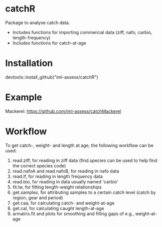# catchR

Package to analyse catch data.

- Includes functions for importing commercial data (ziff, nafo, carbio, length-frequency)
- Includes functions for catch-at-age

# Installation

devtools::install_github("iml-assess/catchR")

# Example

Mackerel: https://github.com/iml-assess/catchMackerel

# Workflow

To get catch-, weight- and length at age, the following workflow can be used:

1. read.ziff, for reading in ziff data (find.species can be used to help find the correct species code)
2. read.nafoA and read.nafoB, for reading in nafo data
3. read.lf, for reading in length frequency data
4. read.bio, for reading in data usually named 'carbio'
5. fit.lw, for fitting length-weight relationships
6. get.samples, for attributing samples to a certain catch level (catch by region, gear and period)
7. get.caa, for calculating catch- and weight-at-age
8. get.cal, for calculating caught length-at-age 
9. armatrix.fit and plots for smoothing and filling gaps of e.g., weight-at-age